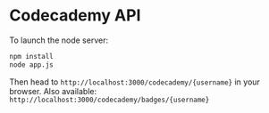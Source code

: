 Codecademy API
============
To launch the node server:

```bash
npm install
node app.js
```

Then head to `http://localhost:3000/codecademy/{username}` in your browser.
Also available: `http://localhost:3000/codecademy/badges/{username}`
